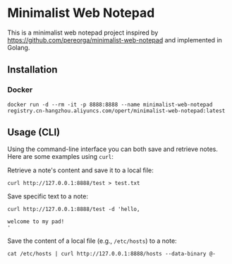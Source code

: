 # Minimalist Web Notepad

This is a minimalist web notepad project inspired by https://github.com/pereorga/minimalist-web-notepad and implemented
in Golang.

## Installation

### Docker

```shell
docker run -d --rm -it -p 8888:8888 --name minimalist-web-notepad registry.cn-hangzhou.aliyuncs.com/opert/minimalist-web-notepad:latest
```

## Usage (CLI)

Using the command-line interface you can both save and retrieve notes. Here are some examples using `curl`:

Retrieve a note's content and save it to a local file:

```
curl http://127.0.0.1:8888/test > test.txt
```

Save specific text to a note:

```
curl http://127.0.0.1:8888/test -d 'hello,

welcome to my pad!
'
```

Save the content of a local file (e.g., `/etc/hosts`) to a note:

```
cat /etc/hosts | curl http://127.0.0.1:8888/hosts --data-binary @-
```